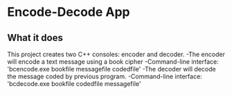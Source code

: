 # Encode-Decode App

## What it does
This project creates two C++ consoles: encoder and decoder.
-The encoder will encode a text message using a book cipher
-Command-line interface: 'bcencode.exe bookfile messagefile codedfile'
-The decoder will decode the message coded by previous program.
-Command-line interface: 'bcdecode.exe bookfile codedfile messagefile'
